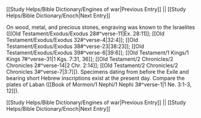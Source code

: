 [[Study Helps/Bible Dictionary/Engines of war|Previous Entry]]  ||  [[Study Helps/Bible Dictionary/Enoch|Next Entry]]

 On wood, metal, and precious stones, engraving was known to the Israelites ([[Old Testament/Exodus/Exodus 28#^verse-11|Ex. 28:11]]; [[Old Testament/Exodus/Exodus 32#^verse-4|32:4]]; [[Old Testament/Exodus/Exodus 38#^verse-23|38:23]]; [[Old Testament/Exodus/Exodus 39#^verse-6|39:6]]; [[Old Testament/1 Kings/1 Kings 7#^verse-31|1 Kgs. 7:31, 36]]; [[Old Testament/2 Chronicles/2 Chronicles 2#^verse-14|2 Chr. 2:14]]; [[Old Testament/2 Chronicles/2 Chronicles 3#^verse-7|3:7]]). Specimens dating from before the Exile and bearing short Hebrew inscriptions exist at the present day. Compare the plates of Laban ([[Book of Mormon/1 Nephi/1 Nephi 3#^verse-1|1 Ne. 3:1-3, 12]]).

[[Study Helps/Bible Dictionary/Engines of war|Previous Entry]]  ||  [[Study Helps/Bible Dictionary/Enoch|Next Entry]]